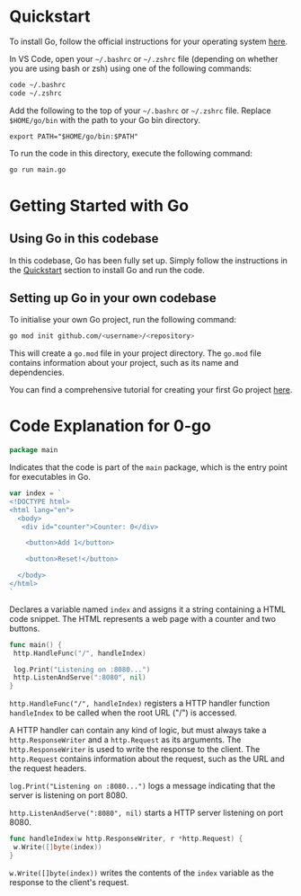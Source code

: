 # Quickstart

To install Go, follow the official instructions for your operating system [here](https://go.dev/doc/install).

In VS Code, open your `~/.bashrc` or `~/.zshrc` file (depending on whether you are using bash or zsh) using one of the following commands:

```bash
code ~/.bashrc
code ~/.zshrc
```

Add the following to the top of your `~/.bashrc` or `~/.zshrc` file. Replace `$HOME/go/bin` with the path to your Go bin directory.

```
export PATH="$HOME/go/bin:$PATH"
```

To run the code in this directory, execute the following command:

```bash
go run main.go
```

# Getting Started with Go

## Using Go in this codebase

In this codebase, Go has been fully set up. Simply follow the instructions in the [Quickstart](#quickstart) section to install Go and run the code.

## Setting up Go in your own codebase

To initialise your own Go project, run the following command:

```bash
go mod init github.com/<username>/<repository>
```

This will create a `go.mod` file in your project directory. The `go.mod` file contains information about your project, such as its name and dependencies.

You can find a comprehensive tutorial for creating your first Go project [here](https://go.dev/doc/tutorial/getting-started).

# Code Explanation for 0-go

```go
package main
```

Indicates that the code is part of the `main` package, which is the entry point for executables in Go.

```go
var index = `
<!DOCTYPE html>
<html lang="en">
  <body>
   <div id="counter">Counter: 0</div>

    <button>Add 1</button>

    <button>Reset!</button>

  </body>
</html>
`
```

Declares a variable named `index` and assigns it a string containing a HTML code snippet. The HTML represents a web page with a counter and two buttons.

```go
func main() {
 http.HandleFunc("/", handleIndex)

 log.Print("Listening on :8080...")
 http.ListenAndServe(":8080", nil)
}
```

`http.HandleFunc("/", handleIndex)` registers a HTTP handler function `handleIndex` to be called when the root URL ("/") is accessed.

A HTTP handler can contain any kind of logic, but must always take a `http.ResponseWriter` and a `http.Request` as its arguments. The `http.ResponseWriter` is used to write the response to the client. The `http.Request` contains information about the request, such as the URL and the request headers.

`log.Print("Listening on :8080...")` logs a message indicating that the server is listening on port 8080.

`http.ListenAndServe(":8080", nil)` starts a HTTP server listening on port 8080.

```go
func handleIndex(w http.ResponseWriter, r *http.Request) {
 w.Write([]byte(index))
}
```

`w.Write([]byte(index))` writes the contents of the `index` variable as the response to the client's request.
